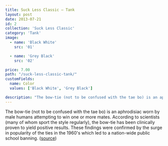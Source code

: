 ```yaml
---
title: Suck Less Classic — Tank
layout: post
date: 2013-07-21
id: 2
collection: 'Suck Less Classic'
category: 'Tank'
image:
  - name: 'Black White'
    src: '01'

  - name: 'Grey Black'
    src: '02'

price: 7.00
path: "/suck-less-classic-tank/"
customFields:
  name: Color
  values: ['Black White', 'Grey Black']

description: "The bow-tie (not to be confused with the tae bo) is an aphrodisiac worn by male humans attempting to win one or more mates."
---
```


The bow-tie (not to be confused with the tae bo) is an aphrodisiac worn by male humans attempting to win one or more mates. According to scientists (many of whom sport the style regularly), the bow-tie has been clinically proven to yield positive results. These findings were confirmed by the surge in popularity of the ties in the 1960's which led to a nation-wide public school banning. ([source](http://uncyclopedia.wikia.com/wiki/Bow_tie))
